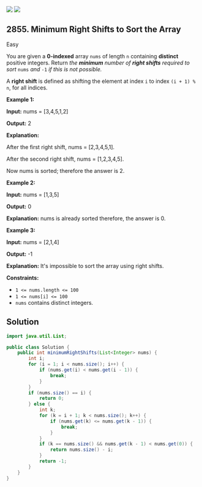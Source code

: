 [![](https://img.shields.io/github/stars/javadev/LeetCode-in-Java?label=Stars&style=flat-square)](https://github.com/javadev/LeetCode-in-Java)
[![](https://img.shields.io/github/forks/javadev/LeetCode-in-Java?label=Fork%20me%20on%20GitHub%20&style=flat-square)](https://github.com/javadev/LeetCode-in-Java/fork)

## 2855\. Minimum Right Shifts to Sort the Array

Easy

You are given a **0-indexed** array `nums` of length `n` containing **distinct** positive integers. Return _the **minimum** number of **right shifts** required to sort_ `nums` _and_ `-1` _if this is not possible._

A **right shift** is defined as shifting the element at index `i` to index `(i + 1) % n`, for all indices.

**Example 1:**

**Input:** nums = [3,4,5,1,2]

**Output:** 2

**Explanation:** 

After the first right shift, nums = [2,3,4,5,1]. 

After the second right shift, nums = [1,2,3,4,5]. 

Now nums is sorted; therefore the answer is 2.

**Example 2:**

**Input:** nums = [1,3,5]

**Output:** 0

**Explanation:** nums is already sorted therefore, the answer is 0.

**Example 3:**

**Input:** nums = [2,1,4]

**Output:** -1

**Explanation:** It's impossible to sort the array using right shifts.

**Constraints:**

*   `1 <= nums.length <= 100`
*   `1 <= nums[i] <= 100`
*   `nums` contains distinct integers.

## Solution

```java
import java.util.List;

public class Solution {
    public int minimumRightShifts(List<Integer> nums) {
        int i;
        for (i = 1; i < nums.size(); i++) {
            if (nums.get(i) < nums.get(i - 1)) {
                break;
            }
        }
        if (nums.size() == i) {
            return 0;
        } else {
            int k;
            for (k = i + 1; k < nums.size(); k++) {
                if (nums.get(k) <= nums.get(k - 1)) {
                    break;
                }
            }
            if (k == nums.size() && nums.get(k - 1) < nums.get(0)) {
                return nums.size() - i;
            }
            return -1;
        }
    }
}
```